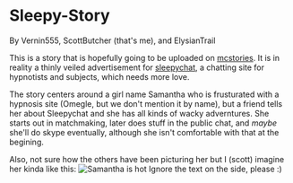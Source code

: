 Sleepy-Story
============

By Vernin555, ScottButcher (that's me), and ElysianTrail

This is a story that is hopefully going to be uploaded on [mcstories](http://www.mcstories.com/). 
It is in reality a thinly veiled advertisement for [sleepychat](http://www.sleepychat.com/), a chatting site for hypnotists and subjects, which needs more love.

The story centers around a girl name Samantha who is frusturated with a hypnosis site (Omegle, but we don't mention it by name), but a friend tells her about Sleepychat and she has all kinds of wacky adverntures. She starts out in matchmaking, later does stuff in the public chat, and *maybe* she'll do skype eventually, although she isn't comfortable with that at the begining.

Also, not sure how the others have been picturing her but I (scott) imagine her kinda like this: 
![Samantha is hot](http://hypnohub.net//data/sample/6cb9f70b13be445252fef56ef2f493e0.jpg)
Ignore the text on the side, please :)
